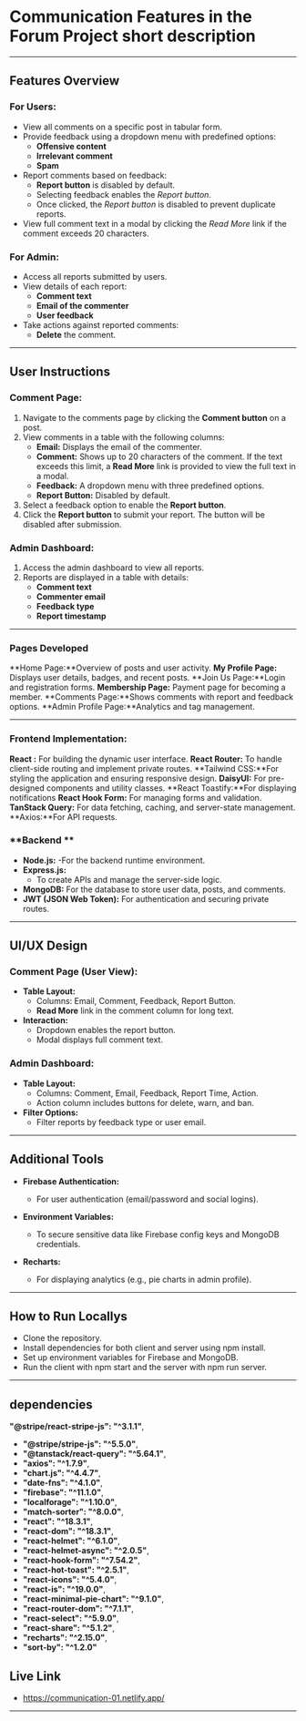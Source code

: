 # Communication Features in the Forum Project short description

---

## **Features Overview**

### **For Users:**
- View all comments on a specific post in tabular form.
- Provide feedback using a dropdown menu with predefined options:
  - **Offensive content**
  - **Irrelevant comment**
  - **Spam**
- Report comments based on feedback:
  - **Report button** is disabled by default.
  - Selecting feedback enables the *Report button*.
  - Once clicked, the *Report button* is disabled to prevent duplicate reports.
- View full comment text in a modal by clicking the *Read More* link if the comment exceeds 20 characters.

### **For Admin:**
- Access all reports submitted by users.
- View details of each report:
  - **Comment text**
  - **Email of the commenter**
  - **User feedback**
- Take actions against reported comments:
  - **Delete** the comment.



---

## **User Instructions**

### **Comment Page:**
1. Navigate to the comments page by clicking the **Comment button** on a post.
2. View comments in a table with the following columns:
   - **Email:** Displays the email of the commenter.
   - **Comment:** Shows up to 20 characters of the comment. If the text exceeds this limit, a **Read More** link is provided to view the full text in a modal.
   - **Feedback:** A dropdown menu with three predefined options.
   - **Report Button:** Disabled by default.
3. Select a feedback option to enable the **Report button**.
4. Click the **Report button** to submit your report. The button will be disabled after submission.

### **Admin Dashboard:**
1. Access the admin dashboard to view all reports.
2. Reports are displayed in a table with details:
   - **Comment text**
   - **Commenter email**
   - **Feedback type**
   - **Report timestamp**

---

### **Pages Developed**
**Home Page:**Overview of posts and user activity.
**My Profile Page:** Displays user details, badges, and recent posts.
**Join Us Page:**Login and registration forms.
**Membership Page:** Payment page for becoming a member.
**Comments Page:**Shows comments with report and feedback options.
**Admin Profile Page:**Analytics and tag management.

---

### **Frontend Implementation:**
**React :**  For building the dynamic user interface.
**React Router:**   To handle client-side routing and implement private routes.
**Tailwind CSS:**For styling the application and ensuring responsive design.
**DaisyUI:**  For pre-designed components and utility classes.
**React Toastify:**For displaying notifications
**React Hook Form:**  For managing forms and validation.
**TanStack Query:**   For data fetching, caching, and server-state management.
**Axios:**For API requests.



### **Backend **
- **Node.js:**
  -For the backend runtime environment.
- **Express.js:**
  - To create APIs and manage the server-side logic.
- **MongoDB:** For the database to store user data, posts, and comments.
- **JWT (JSON Web Token):**  For authentication and securing private routes.
---

## **UI/UX Design**

### **Comment Page (User View):**
- **Table Layout:**
  - Columns: Email, Comment, Feedback, Report Button.
  - **Read More** link in the comment column for long text.
- **Interaction:**
  - Dropdown enables the report button.
  - Modal displays full comment text.

### **Admin Dashboard:**
- **Table Layout:**
  - Columns: Comment, Email, Feedback, Report Time, Action.
  - Action column includes buttons for delete, warn, and ban.
- **Filter Options:**
  - Filter reports by feedback type or user email.

---


## **Additional Tools**

- **Firebase Authentication:**
  -  For user authentication (email/password and social logins).
 
- **Environment Variables:**
  -  To secure sensitive data like Firebase config keys and MongoDB credentials.
- **Recharts:**
  - For displaying analytics (e.g., pie charts in admin profile).

---


## **How to Run Locallys**
- Clone the repository.
- Install dependencies for both client and server using npm install.
- Set up environment variables for Firebase and MongoDB.
- Run the client with npm start and the server with npm run server.

---


## **dependencies**
**"@stripe/react-stripe-js": "^3.1.1"**,
 -    **"@stripe/stripe-js": "^5.5.0"**,
 -   **"@tanstack/react-query": "^5.64.1"**,
 -   **"axios": "^1.7.9"**,
 -   **"chart.js": "^4.4.7"**,
 -   **"date-fns": "^4.1.0"**,
 -   **"firebase": "^11.1.0"**,
 -   **"localforage": "^1.10.0"**,
 -   **"match-sorter": "^8.0.0"**,
 -   **"react": "^18.3.1"**,
 -   **"react-dom": "^18.3.1"**,
 -   **"react-helmet": "^6.1.0"**,
 -   **"react-helmet-async": "^2.0.5"**,
 -   **"react-hook-form": "^7.54.2"**,
 -   **"react-hot-toast": "^2.5.1"**,
 -   **"react-icons": "^5.4.0"**,
 -   **"react-is": "^19.0.0"**,
 -   **"react-minimal-pie-chart": "^9.1.0"**,
 -   **"react-router-dom": "^7.1.1"**,
 -   **"react-select": "^5.9.0"**,
 -   **"react-share": "^5.1.2"**,
 -   **"recharts": "^2.15.0"**,
 -   **"sort-by": "^1.2.0"**

## **Live Link**
- https://communication-01.netlify.app/

---


